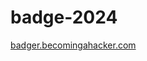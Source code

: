# badge-2024

[badger.becomingahacker.com](https://github.com/Cisco-Offensive-Summit/badge-2024/tree/main/website)
